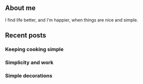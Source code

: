 ## About me

I find life better, and I'm happier, when things are nice and simple.

## Recent posts

### Keeping cooking simple

### Simplicity and work

### Simple decorations
